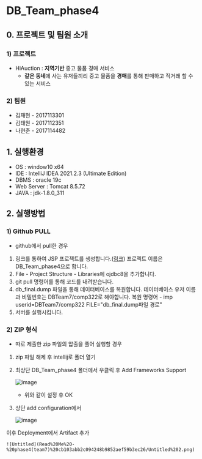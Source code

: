 # DB_Team_phase4

## 0. 프로젝트 및 팀원 소개

### 1) 프로젝트

- HiAuction : **지역기반** 중고 물품 경매 서비스
    - **같은 동네**에 사는 유저들끼리 중고 물품을 **경매**를 통해 판매하고 직거래 할 수 있는 서비스

### 2) 팀원

- 김재현 - 2017113301
- 김태원 - 2017112351
- 나현준 - 2017114482

## 1. 실행환경


- OS : window10 x64
- IDE : IntelliJ IDEA 2021.2.3 (Ultimate Edition)
- DBMS : oracle 19c
- Web Server : Tomcat 8.5.72
- JAVA : jdk-1.8.0_311

## 2. 실행방법

### 1) Github PULL
- github에서 pull한 경우
1. 링크를 통하여 JSP 프로젝트를 생성합니다.([링크](https://velog.io/@ruddms936/IntelliJ%EB%A1%9C-JSP-%ED%94%84%EB%A1%9C%EC%A0%9D%ED%8A%B8-%EC%83%9D%EC%84%B1))
프로젝트 이름은 DB_Team_phase4으로 합니다.
2. File - Project Structure - Libraries에 ojdbc8을 추가합니다.
3. git pull 명령어를 통해 코드를 내려받습니다.
4. db_final.dump 파일을 통해 데이터베이스를 복원합니다.
데이터베이스 유저 이름과 비밀번호는 DBTeam7/comp322로 해야합니다.
복원 명령어 - imp userid=DBTeam7/comp322 FILE="db_final.dump파일 경로"
5. 서버를 실행시킵니다.

### 2) ZIP 형식
- 따로 제출한 zip 파일의 압출을 풀어 실행할 경우
1. zip 파일 해제 후 intellij로 폴더 열기
2. 최상단 DB_Team_phase4 폴더에서 우클릭 후 Add Frameworks Support
    
    ![image](https://user-images.githubusercontent.com/33050476/144109065-4651a883-92fe-4d1a-9198-37f60a602892.png)
    
    - 위와 같이 설정 후 OK
3. 상단 add configuration에서

    ![image](https://user-images.githubusercontent.com/33050476/144109210-5a0db5b8-7d0a-4652-ad6d-a4600228ff26.png)

이후 Deployment에서 Artifact 추가

    ![Untitled](Read%20Me%20-%20phase4(team7)%20cb103abb2c094248b9852aef59b3ec26/Untitled%202.png)
